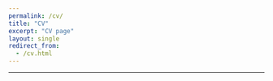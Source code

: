```yaml
---
permalink: /cv/
title: "CV"
excerpt: "CV page"
layout: single
redirect_from:
  - /cv.html
---
```


<hr>